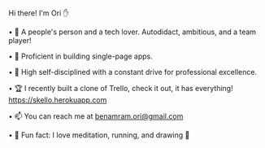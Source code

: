 Hi there! I'm Ori ✋

• 🧲 A people's person and a tech lover. Autodidact, ambitious, and a team player!

• 🌴 Proficient in building single-page apps. 

• 🎯 High self-disciplined with a constant drive for professional excellence.

• 🏆 I recently built a clone of Trello, check it out, it has everything! https://skello.herokuapp.com 

• 📫 You can reach me at benamram.ori@gmail.com

• 💙 Fun fact: I love meditation, running, and drawing 🎨

<!---
OriBenAmram/OriBenAmram is a ✨ special ✨ repository because its `README.md` (this file) appears on your GitHub profile.
You can click the Preview link to take a look at your changes.
--->
